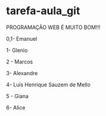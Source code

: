 # tarefa-aula_git

PROGRAMAÇÃO WEB É MUITO BOM!!!

0,1- Emanuel

1- Glenio

2 - Marcos

3- Alexandre

4- Luis Henrique Sauzem de Mello

5 - Giana

6- Alice